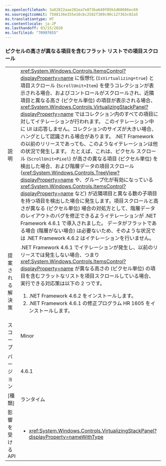 ```yaml
---
ms.openlocfilehash: 3a82822aae281ea7e873ba649f05b1d68686ec69
ms.sourcegitcommit: 7588136e355e10cbc2582f389c90c127363c02a5
ms.translationtype: HT
ms.contentlocale: ja-JP
ms.lasthandoff: 03/15/2020
ms.locfileid: "70997655"
---
```

### <a name="item-scrolling-a-flat-list-with-items-of-different-pixel-height"></a>ピクセルの高さが異なる項目を含むフラット リストでの項目スクロール

|   |   |
|---|---|
|説明|<xref:System.Windows.Controls.ItemsControl?displayProperty=name> に仮想化 (<code>IsVirtualizing=true</code>) と項目スクロール (<code>ScrollUnit=Item</code>) を使うコレクションが表示される場合、およびコントロールがスクロールされ、近隣項目と異なる高さ (ピクセル単位) の項目が表示される場合、<xref:System.Windows.Controls.VirtualizingStackPanel?displayProperty=name> ではコレクション内のすべての項目に対してイテレーションが行われます。 このイテレーション中に UI は応答しません。コレクションのサイズが大きい場合、ハングとして認識される場合があります。 .NET Framework の以前のリリースであっても、このようなイテレーションは他の状況で発生します。 たとえば、これは、ピクセル スクロール (<code>ScrollUnit=Pixel</code>) が高さの異なる項目 (ピクセル単位) を検出した場合、および階層データの項目スクロール (<xref:System.Windows.Controls.TreeView?displayProperty=name> や、グループ化が有効になっている <xref:System.Windows.Controls.ItemsControl?displayProperty=name> など) が近隣項目と異なる数の子項目を持つ項目を検出した場合に発生します。項目スクロールと高さが異なる (ピクセル単位) 場合の対処方として、階層データのレイアウトのバグを修正できるようイテレーションが .NET Framework 4.6.1 で導入されました。  データがフラットである場合 (階層がない場合) は必要ないため、そのような状況では .NET Framework 4.6.2 はイテレーションを行いません。|
|提案される解決策|.NET Framework 4.6.1 でイテレーションが発生し、以前のリリースでは発生しない場合、つまり <xref:System.Windows.Controls.ItemsControl?displayProperty=name> が異なる高さの (ピクセル単位) の項目を含むフラットなリストを項目スクロールしている場合、実行できる対応策は以下の 2 つです。<ol><li>.NET Framework 4.6.2 をインストールします。</li><li>.NET Framework 4.6.1 の修正プログラム HR 1605 をインストールします。</li></ol>|
|スコープ|Minor|
|バージョン|4.6.1|
|[種類]|ランタイム|
|影響を受ける API|<ul><li><xref:System.Windows.Controls.VirtualizingStackPanel?displayProperty=nameWithType></li></ul>|
